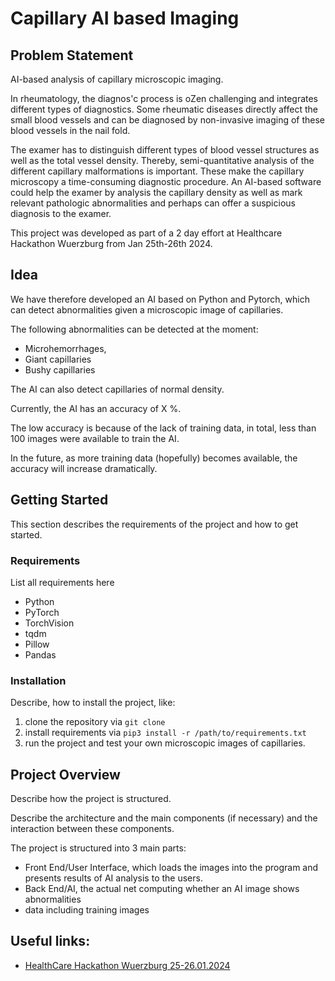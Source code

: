 # Capillary AI based Imaging

## Problem Statement

AI-based analysis of capillary microscopic imaging.

In rheumatology, the diagnos'c process is oZen challenging and integrates different types of
diagnostics.
Some rheumatic diseases directly affect the small blood vessels and can be
diagnosed by non-invasive imaging of these blood vessels in the nail fold.

The examer has to distinguish different types of blood vessel structures as well as the total vessel density.
Thereby, semi-quantitative analysis of the different capillary malformations is important. These make the
capillary microscopy a time-consuming diagnostic procedure. An AI-based software could help
the examer by analysis the capillary density as well as mark relevant pathologic abnormalities
and perhaps can offer a suspicious diagnosis to the examer.

This project was developed as part of a 2 day effort at Healthcare Hackathon Wuerzburg from Jan 25th-26th 2024.

## Idea

We have therefore developed an AI based on Python and Pytorch, which can detect abnormalities given a microscopic image of capillaries.

The following abnormalities can be detected at the moment:

- Microhemorrhages,
- Giant capillaries
- Bushy capillaries

The AI can also detect capillaries of normal density.

Currently, the AI has an accuracy of X %.

The low accuracy is because of the lack of training data, in total, less than 100 images were available to train the AI.

In the future, as more training data (hopefully) becomes available, the accuracy will increase dramatically.

## Getting Started

This section describes the requirements of the project and how to get started.

### Requirements

List all requirements here

- Python
- PyTorch
- TorchVision
- tqdm
- Pillow
- Pandas

### Installation

Describe, how to install the project, like:

1) clone the repository via `git clone `
2) install requirements via `pip3 install -r /path/to/requirements.txt`
3) run the project and test your own microscopic images of capillaries.


## Project Overview

Describe how the project is structured.

Describe the architecture and the main components (if necessary) and the interaction between these components.

The project is structured into 3 main parts:
- Front End/User Interface, which loads the images into the program and presents results of AI analysis to the users.
- Back End/AI, the actual net computing whether an AI image shows abnormalities
- data including training images

## Useful links:

- [HealthCare Hackathon Wuerzburg 25-26.01.2024](https://www.healthcare-hackathon.info/hhwuerzburg)



